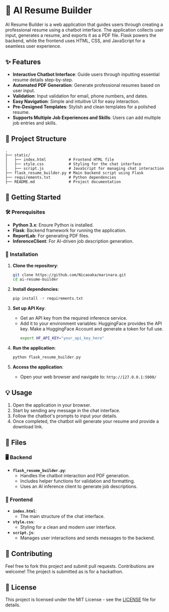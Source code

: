 # 📝 AI Resume Builder

AI Resume Builder is a web application that guides users through creating a professional resume using a chatbot interface. The application collects user input, generates a resume, and exports it as a PDF file. Flask powers the backend, while the frontend uses HTML, CSS, and JavaScript for a seamless user experience.

## ✨ Features

- **Interactive Chatbot Interface**: Guide users through inputting essential resume details step-by-step.
- **Automated PDF Generation**: Generate professional resumes based on user input.
- **Validation**: Input validation for email, phone numbers, and dates.
- **Easy Navigation**: Simple and intuitive UI for easy interaction.
- **Pre-Designed Templates**: Stylish and clean templates for a polished resume.
- **Supports Multiple Job Experiences and Skills**: Users can add multiple job entries and skills.

## 📂 Project Structure

```plaintext
.
├── static/
│   ├── index.html          # Frontend HTML file
│   ├── style.css           # Styling for the chat interface
│   ├── script.js           # JavaScript for managing chat interaction
├── flask_resume_builder.py # Main backend script using Flask
├── requirements.txt        # Python dependencies
├── README.md               # Project documentation
```

## 🚀 Getting Started

### 🛠 Prerequisites

- **Python 3.x**: Ensure Python is installed.
- **Flask**: Backend framework for running the application.
- **ReportLab**: For generating PDF files.
- **InferenceClient**: For AI-driven job description generation.

### 🔧 Installation

1. **Clone the repository**:
   ```bash
   git clone https://github.com/Nicaoaka/marinara.git
   cd ai-resume-builder
   ```

2. **Install dependencies**:
   ```bash
   pip install -r requirements.txt
   ```

3. **Set up API Key**:
   - Get an API key from the required inference service.
   - Add it to your environment variables:
HuggingFace provides the API key. Make a HuggingFace Account and generate a token for full use.
     ```bash
     export HF_API_KEY="your_api_key_here"
     ```

4. **Run the application**:
   ```bash
   python flask_resume_builder.py
   ```

5. **Access the application**:
   - Open your web browser and navigate to: `http://127.0.0.1:5000/`

## 💡 Usage

1. Open the application in your browser.
2. Start by sending any message in the chat interface.
3. Follow the chatbot's prompts to input your details.
4. Once completed, the chatbot will generate your resume and provide a download link.

## 📄 Files

### 🖥 Backend

- **`flask_resume_builder.py`**:
  - Handles the chatbot interaction and PDF generation.
  - Includes helper functions for validation and formatting.
  - Uses an AI inference client to generate job descriptions.

### 🎨 Frontend

- **`index.html`**: 
  - The main structure of the chat interface.
- **`style.css`**:
  - Styling for a clean and modern user interface.
- **`script.js`**:
  - Manages user interactions and sends messages to the backend.

## 🤝 Contributing

Feel free to fork this project and submit pull requests. Contributions are welcome! The project is submitted as is for a hackathon.

## 📜 License

This project is licensed under the MIT License - see the [LICENSE](LICENSE) file for details.
